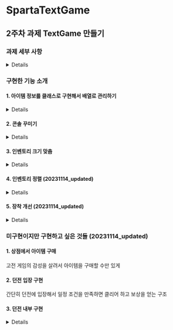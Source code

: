 # SpartaTextGame

## 2주차 과제 TextGame 만들기

### 과제 세부 사항
<details>

#### 과제 개요
1. 던전을 떠나기 전 마을에서 장비를 구하는 게임을 텍스트로 구현합니다.
   
	-> 던전이 메인이 아닌, 마을에서 상호작용하는 것이 메인인 게임
2. 상점의 아이템 중에서 나만의 장비를 구성하는 부분이 포인트입니다.

3. 장비는 여러개의 데이터가 함께 있는 만큼 객체나 구조체를 활용하는 편이 효율적 입니다.

	-> 특히 상점의 아이템을 구현하는 것이 포인트

	-> 각 아이템들을 분류를 나눠서 구현해보자

	ex) class 아이템 -> 하위에 무기, 방어구, 소모템 등으로 나누기

4. 관련된 여러 데이터를 다루는 부분은 배열이 도움이 됩니다.


#### 요구사항
- 필수요구사항
1. 게임 시작 화면
	-  게임 시작시 간단한 소개 말과 마을에서 할 수 있는 행동을 알려줍니다.
	-  원하는 행동의 숫자를 타이핑하면 실행합니다.
	-  1 ~ 2 이외 입력시 - "잘못된 입력입니다" 출력

2. 상태 보기
	- 캐릭터의 정보를 표시합니다.
	- 7개의 속성을 가지고 있습니다.
	- 레벨 / 이름 / 직업 / 공격력 / 방어력 / 체력 / Gold
	- 처음 기본값은 이름을 제외하고는 아래와 동일하게 만들어주세요
	- 이후 장착한 아이템에 따라 수치가 변경 될 수 있습니다.

3. 인벤토리
	- 보유 중인 아이템을 전부 보여줍니다.
		- 이때 장착중인 아이템 앞에는 [E] 표시를 붙여 줍니다.
	- 처음 시작 시에는 2가지 아이템이 있습니다.

	3 - 1. 장착 관리
	- 장착 관리가 시작되면 아이템 목록 앞에 숫자가 표시됩니다.
	- 일치하는 아이템을 선택했다면 (예제에서 1~2 선택 시)
		- 장착중이지 않다면 -> 장착
		- [E]표시 추가
		- 이미 장착중이라면 -> 장착 해제
		- [E]표시 없애기
	- 일치하는 아이템을 선택하지 않았다면 (예제에서 1~3 이외 선택 시)
		- "잘못된 입력입니다" 출력
	- 아이템의 중복 장착을 허용합니다.
		- 창과 검을 동시에 장착 가능
		- 갑옷도 동시에 착용 가능
		- 장착 갯수 제한 X
	- 아이템이 장착되었다면 1.상태보기에 정보가 반영되어야 합니다.


#### 선택 요구 사항
1. 아이템 정보를 클래스 / 구조체로 활용해보기
2. 아이템 정보를 배열로 관리하기
3. 아이템 추가하기 - 인벤토리에 나만의 새로운 아이템을 추가해보기
4. 콘솔 꾸미기 - 콘솔의 색 지정, 라인 정렬 등을 이용해 꾸며보기
5. 인벤토리 크기 맞춤
6. 인벤토리 정렬하기
7. 상점 - 아이템 구매 -> 7-1. 상점 - 아이템 판매
8. 장착 개선
9. 던전 입장 -> 9.1 휴식 기능, 9.2 레벨업 기능
10. 게임 저장하기






![01 전체적인흐름도](https://github.com/Lawrence1031/SpartaTextGame/assets/144416099/5c70b0be-b455-4b31-81b6-7491d3bdec03)

게임 진행의 전체적인 흐름도 개략본

-> 시간의 문제로 상점과 던전은 구현하지 못함

-> 아래의 그림으로 수정


![02 화면구성관리](https://github.com/Lawrence1031/SpartaTextGame/assets/144416099/4689d58e-14f9-4055-8041-ff9f6c850950)

수정된 흐름도 개략본과 이동에 필요한 상호작용 정리
</details>


### 구현한 기능 소개

#### 1. 아이템 정보를 클래스로 구현해서 배열로 관리하기

<details>

```
public class Item
{
    public string Name { get; set; }
    public int Atk { get; }
    public int Def { get; }
    public int Pri { get; }
    public bool IsEquip { get; set; }

    public Item(string name, int atk, int def, int pri, bool isEquip = false)
    {
        Name = name;
        Atk = atk;
        Def = def;
        Pri = pri;
        IsEquip = isEquip;
    }
}
```
위와 같이 아이템을 클래스화했다. 아이템이 갖고 있는 정보는 (아이템명, 공격력, 방어력, 가격, 장착여부)이다.
item의 Name은 장착 시에 [E]를 앞에 추가하기 위해 set을 추가했으며,
장착여부도 플레이어가 장착할 수 있게 하기 위해 set을 추가했다.
이후에 아래와 같이 아이템을 배열로 만들어서 관리했다.

```
items = new Item[]
{
    new Item("무쇠 갑옷", 0, 5, 0),		// new Item("무쇠 갑옷", 0, 5, 0, true)
    new Item("낡은 검", 2, 0, 0),		// new Item("낡은 검", 2, 0, 0, true)
    new Item("단검", 1, 0, 0),
    new Item("숏소드", 5, 0, 100)
};
```

장착여부(bool isEquip은 초기에 false로 정의했기에 따로 값을 주지 않는 한 false이다)
만약 초기에 장착하게 하고 싶으면 주석과 같이 초기 값에 true를 넣으면된다.
이후에 items에 관한 상호작용을 하는 경우에 이 배열을 사용했다
예를 들어 장비 관리에서 장비를 장착하는 선택지를
```
public static void ItemSelection()
{
    for (int i = 0; i < items.Length;i++)
    {
        WriteLine($"{i + 1}. {items[i].Name}");
    }
}
```
의 방식으로 코딩했다. 아래의 선택지 부분이 위의 배열을 이용한 것이다.


![image](https://github.com/Lawrence1031/SpartaTextGame/assets/144416099/f3ca45e0-561d-4d6a-b4f5-53e6d0e45a48)


</details>

#### 2. 콘솔 꾸미기

<details>


 텍스트의 색상 변경 
```
Console.ForegroundColor = ConsoleColor.Red;  // 글씨 색상을 빨간색으로 변경
Console.ResetColor();			     // 글씨 색상을 원래대로 변경
```

특정 글자의 색상을 변경하는 것도 가능
공격력의 추가분은 빨간색으로, 방어력의 추가분은 파란색으로 표시
```
Write($"공격력 : {Data.TotalAtk} + ");
ForegroundColor = ConsoleColor.Red;
WriteLine($"({Data.ChangedAtk})");
ResetColor();
Write($"방어력 : {Data.TotalDef} + ");
ForegroundColor = ConsoleColor.Blue;
WriteLine($"({Data.ChangedDef})");
ResetColor();
```
![image](https://github.com/Lawrence1031/SpartaTextGame/assets/144416099/d4ad170f-4477-49ca-b4bc-4ffe2ee40e7b)

장착중인 아이템을 초록색으로 표시

![image](https://github.com/Lawrence1031/SpartaTextGame/assets/144416099/5f5f746b-9166-4375-b4eb-eccacf817326)
![image](https://github.com/Lawrence1031/SpartaTextGame/assets/144416099/945bcb3d-2c01-4ab8-bd66-2dea3102f9e7)







</details>

#### 3. 인벤토리 크기 맞춤


<details>

수작업으로 table의 길이를 정하고, 그 길이에 맞게 할당해서 테두리를 그린 뒤에
items[i]의 정보들을 입력하는 방식으로 직접 그림.
PadRight()를 사용하는 과정에서
한글은 넓은 문자로 길이가 2로 취급해야되는 주의점이 있음.
직접 그림으로써 장착 아이템의 색상을 변경할 수 있고,
공격력과 방어력에 색상을 주어 구분하기 쉽게 할 수 있음.

<details>

```
	
public static void ItemTable()
{
    int tableWidth = 47;
    WriteLine(new string('-', tableWidth));
    Write("| 번호 | ");
    Write("     아이템명      | ");
    ForegroundColor = ConsoleColor.Red;
    Write("공격력");
    ResetColor();
    Write(" | ");
    ForegroundColor = ConsoleColor.Blue;
    Write("방어력");
    ResetColor();
    WriteLine(" |");

    WriteLine(new string('-', tableWidth));

    for (int i = 0; i < items.Length; i++)
    {
        Write($"|  {i + 1}   | ");
        if (items[i].IsEquip)
        {
            ForegroundColor = ConsoleColor.Green;
            Write(" ");
            Write(PadRightForMixedText(items[i].Name, 18));
            ResetColor();
        }
        else
        {
            Write(" ");
            Write(PadRightForMixedText(items[i].Name, 18));
        }
        Write("|");
        ForegroundColor = ConsoleColor.Red;
        if (items[i].Atk == 0)
        {
            Write(" ".PadRight(8));
        }
        else
        {
            Write("  + ");
            Write(items[i].Atk.ToString().PadRight(4));
        }
        ResetColor();
        Write("|");
        ForegroundColor = ConsoleColor.Blue;
        if (items[i].Def == 0)
        {
            Write(" ".PadRight(8));
        }
        else
        {
            Write("  + ");
            Write(items[i].Def.ToString().PadRight(4));
        }
        ResetColor();
        Write("|");
        WriteLine("");
    }
    WriteLine(new string('-', tableWidth));
}

// 글자가 넓은 문자인 경우에 길이를 조정해주는 조작이 필요함
public static int GetPrintableLength(string str)
{
    int length = 0;
    foreach (char c in str)
    {
        if (char.GetUnicodeCategory(c) == System.Globalization.UnicodeCategory.OtherLetter)
        {
            length += 2;  // 한글과 같은 넓은 문자에 대해 길이를 2로 취급
        }
        else
        {
            length += 1;  // 나머지 문자에 대해 길이를 1로 취급
        }
    }

    return length;
}

public static string PadRightForMixedText(string str, int totalLength)
{
    int currentLength = GetPrintableLength(str);
    int padding = totalLength - currentLength;
    return str.PadRight(str.Length + padding);
}
```

</details>

![image](https://github.com/Lawrence1031/SpartaTextGame/assets/144416099/5753cb58-850c-412c-a127-54340b67d812)





 
</details>



#### 4. 인벤토리 정렬 (20231114_updated)

<details>

인벤토리를 정렬하는 기능은 OrderBy와 OrderByDescending을 이용하여 구현하였는데
예를 들어 Name을 기준으로 정렬하는 기능은 아래와 같이 코딩했다.
```
public static void SortName()
{
    if (SortedName)
    {
        SortedName = false;
        items = items.OrderBy(item => item.Name).ToArray();
    }
    else
    {
        SortedName = true;
        items = items.OrderByDescending(item => item.Name).ToArray();
    }
}
```
나만의 특징이라면 SortedName 이라는 bool 값을 이용하여 정렬을 실행했는지 안했는지를 판단하게 한 뒤에
정렬 버튼을 누를 때 마다 오름차순 정렬 <-> 내림차순 정렬을 할 수 있게 만들었다.


![image](https://github.com/Lawrence1031/SpartaTextGame/assets/144416099/b07c7c8c-555f-408d-9993-dfa0ab4b45f3)

![image](https://github.com/Lawrence1031/SpartaTextGame/assets/144416099/79c67b3b-100c-4b6f-8d1d-f89d491f5019)

위의 사진처럼 정렬을 누를 때 마다 정렬이 뒤집어지게 구현했다.
뿐만 아니라 Atk과 Def의 숫자 순으로도 정렬이 되게 구현했다.

</details>

#### 5. 장착 개선 (20231114_updated)

<details>

아이템 장착 개선은 아이템 별로 Type을 도입하여
중복된 Type의 아이템을 장착하고 있는지 파악할 수 있게 구현했다.
무기를 예로 들면 UnEquipWeapon(); 함수를 아래와 같이 작성했는데,

```
public static void UnEquipWeapon()
{
    if (IsWeaponEquip)
    {
        for (int i = 0; i < items.Length; i++)
        {
            if (items[i].Type == "Weapon")
            {
                if (items[i].IsEquip)
                {
                    items[i].IsEquip = false;
                    items[i].Name = items[i].Name.Substring(3);
                }
                IsWeaponEquip = false;
            }                 
        }
    }
}
```

만약 IsWeaponEquip 상태라면 (무기를 장착하고 있다면)
전체 아이템 중에서 Weapon Type의 아이템들을 찾은 후에 그 무기가 IsEquip 라면 (장착하고 있는 상태라면)
IsEquip을 false로 바꾸고 (장착을 해제하고) 이름에 추가했던 [E]를 없애준 후에
IsWeaponEquip을 false로 변경하는 방식으로 구현했다.

이 함수를 통해서 무기를 장착하고 있는 경우에는 그 무기를 찾아서 해제할 수 있게 되었으며,
이는 IsWeaponEquip 이라는 bool 값을 통해서 조절할 수 있다.
아래는 위의 기능을 구현하는 순서를 정리한 것이다.
<details>
	
	장착 개선 - 추가할 로직
무기를 기준으로 작성

bool 값으로 무기를 장착하고 있는지 확인

public static bool IsWeaponEquip = true;

(초기에 "무쇠 갑옷"과 "낡은 검"을 장착하고 있으므로,
 초기 값을 true로 시작)

아이템을 장착하려고 하는 순간
1. 그 아이템이 무기인지 방어구인지 확인
2. 무기인 경우에 무기를 장착하고 있는지 확인
3. 무기를 장착하고 있다면, 그 무기를 해제하고
4. 장착하려는 무기를 장착


무기를 장착하고 있으면 IsWeaponEquip = true
만약 무기를 해제하면 IsWeaponEquip = false로


-------------------------------------------------------

진행 상황
1. 아이템을 어떻게 무기인지 방어구인지 확인할 것인가
해결 방안
1. 공격력을 올리면 무기, 방어력을 올리면 방어구
-> 예상되는 문제는 방어력을 올리는 무기, 공격력을 올리는 방어구는 어떻게 할 것인가
-> 기각
2. 아이템에 새로운 특성을 추가하여 무기와 방어구 등 구분
-> public string Type -> Type에 무기, 방어구
items[i].Type == weapon -> 이런 식으로 사용할 수 있을 것.

</details>

위의 함수를 통해서 아래의 사진처럼 아이템의 장착을 개선했다.

![image](https://github.com/Lawrence1031/SpartaTextGame/assets/144416099/ccb4904b-d964-40fc-b709-39d580887e85)

![image](https://github.com/Lawrence1031/SpartaTextGame/assets/144416099/f680dcc3-a16a-4da5-9a3a-10595574a1ec)


초기 상태에서 4번 숏소드를 장착한 것으로,
2번 낡은 검이 해제되면서 동시에 4번 숏소드가 장착되었다.

추가로 장착된 아이템 이름에 [E]를 추가함으로써
이름순으로 정렬 시에 장착 중인 아이템이 최상단에 오게 할 수 있다.

![image](https://github.com/Lawrence1031/SpartaTextGame/assets/144416099/c1ba36db-09bb-4784-b30a-aea6fbe6f0ce)
 
</details>









### 미구현이지만 구현하고 싶은 것들 (20231114_updated)

#### 1. 상점에서 아이템 구매
고전 게임의 감성을 살려서 아이템을 구매할 수만 있게
#### 2. 던전 입장 구현
간단히 던전에 입장해서 일정 조건을 만족하면 클리어 하고 보상을 얻는 구조
#### 3. 던전 내부 구현
<details>
던전에 입장한 후에 진행을 고를 수 있게 설정
예를 들면 던전 입장한 후에
1. 진행한다
2. 휴식한다
3. 마을로 돌아간다
등의 선택지로 던전을 탐험할 수 있게 구현

1. 진행한다 를 선택하면
일정 확률로 몬스터와 조우 -> 전투
(간단한 로직으로 몬스터 체력 / 플레이어의 공격력 의 값을 이용하여 턴을 계산하고 몬스터의 공격력과 플레이어의 방어력을 기반으로 체력 소모, 전투 후의 체력이 0보다 크면 승리, 일정 보상 획득
-> 예를 들어 플레이어 체력 100, 공격력 15, 방어력 5 / 몬스터 체력 45, 공격력 10
-> 몬스터 체력 / 플레이어의 공격력 = 3 -> 3턴간 진행 -> 플레이어가 받는 대미지 = (몬스터의 공격력 10 - 플레이어의 방어력 5) * 3(턴 수)
-> 전투 승리, 이후 남은 체력 85, 보상 획득
의 간단한 로직으로 전투 실행.
몬스터와 조우하지 않는 경우의 선택지 (아이템 획득, 아무일도 없음 등) 도 추가
2. 휴식한다 를 선택하면
일정 로직으로 체력 회복 - 예를 들면 플레이어의 체력과 레벨에 비례해서 (플레이어의 체력의 10%) * (플레이어의 레벨의 보정값 ex) 레벨이 01 ~ 10인 경우 1.1배, 11 ~ 20인 경우 1.2배 등) 으로 체력 회복

의 정도로 좀 더 던전을 탐험할 수 있게 구현

</details>










